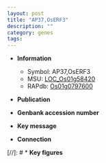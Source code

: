 ```yaml
---
layout: post
title: "AP37,OsERF3"
description: ""
category: genes
tags: 
---
```


* **Information**  
    + Symbol: AP37,OsERF3  
    + MSU: [LOC_Os01g58420](http://rice.uga.edu/cgi-bin/ORF_infopage.cgi?orf=LOC_Os01g58420)  
    + RAPdb: [Os01g0797600](http://rapdb.dna.affrc.go.jp/viewer/gbrowse_details/irgsp1?name=Os01g0797600)  

* **Publication**  

* **Genbank accession number**  

* **Key message**  

* **Connection**  

[//]: # * **Key figures**  


